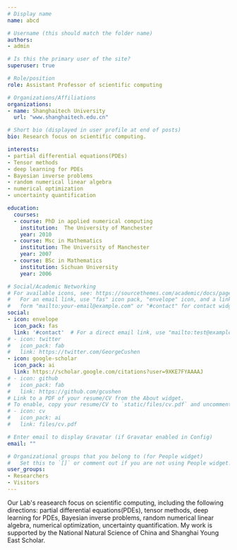 ```yaml
---
# Display name
name: abcd

# Username (this should match the folder name)
authors:
- admin

# Is this the primary user of the site?
superuser: true

# Role/position
role: Assistant Professor of scientific computing

# Organizations/Affiliations
organizations:
- name: Shanghaitech University
  url: "www.shanghaitech.edu.cn"

# Short bio (displayed in user profile at end of posts)
bio: Research focus on scientific computing.

interests:
- partial differential equations(PDEs)
- Tensor methods
- deep learning for PDEs
- Bayesian inverse problems
- random numerical linear algebra
- numerical optimization
- uncertainty quantification

education:
  courses:
  - course: PhD in applied numerical computing 
    institution:  The University of Manchester
    year: 2010
  - course: Msc in Mathematics
    institution: The University of Manchester
    year: 2007
  - course: BSc in Mathematics
    institution: Sichuan University
    year: 2006

# Social/Academic Networking
# For available icons, see: https://sourcethemes.com/academic/docs/page-builder/#icons
#   For an email link, use "fas" icon pack, "envelope" icon, and a link in the
#   form "mailto:your-email@example.com" or "#contact" for contact widget.
social:
- icon: envelope
  icon_pack: fas
  link: '#contact'  # For a direct email link, use "mailto:test@example.org".
# - icon: twitter
#   icon_pack: fab
#   link: https://twitter.com/GeorgeCushen
- icon: google-scholar
  icon_pack: ai
  link: https://scholar.google.com/citations?user=9XKE7FYAAAAJ
# - icon: github
#   icon_pack: fab
#   link: https://github.com/gcushen
# Link to a PDF of your resume/CV from the About widget.
# To enable, copy your resume/CV to `static/files/cv.pdf` and uncomment the lines below.
# - icon: cv
#   icon_pack: ai
#   link: files/cv.pdf

# Enter email to display Gravatar (if Gravatar enabled in Config)
email: ""

# Organizational groups that you belong to (for People widget)
#   Set this to `[]` or comment out if you are not using People widget.
user_groups:
- Researchers
- Visitors
---
```


<!-- Nelson Bighetti is a professor of artificial intelligence at the Stanford AI Lab. His research interests include distributed robotics, mobile computing and programmable matter. He leads the Robotic Neurobiology group, which develops self-reconfiguring robots, systems of self-organizing robots, and mobile sensor networks.

Lorem ipsum dolor sit amet, consectetur adipiscing elit. Sed neque elit, tristique placerat feugiat ac, facilisis vitae arcu. Proin eget egestas augue. Praesent ut sem nec arcu pellentesque aliquet. Duis dapibus diam vel metus tempus vulputate. -->
<!-- I obtained my PhD degree in applied numerical computing from the School of Mathematics of the University of Manchester in December 2010. During January 2011 to June 2012, I was a postdoc at the Department of Computer Science of the University of Maryland, College Park. During July 2012 to February 2015, I was a postdoc at the Department of Aeronautics and Astronautics of Massachusetts Institute of Technology. I joined the faculty of the School of Information Science and Technology at ShanghaiTech University as an assistant professor, PI in March 2015.After joining SIST, my research focuses on efficient numerical methods for PDEs with high-dimensional random inputs, and -->
Our Lab's reasearch focus on scientific computing, including the following directions: partial differential equations(PDEs), tensor methods, deep learning for PDEs, Bayesian inverse problems, random numerical linear algebra, numerical optimization, uncertainty quantification. My work is supported by the National Natural Science of China and Shanghai Young East Scholar.

